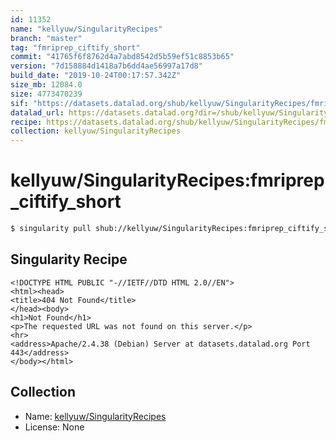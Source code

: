 ```yaml
---
id: 11352
name: "kellyuw/SingularityRecipes"
branch: "master"
tag: "fmriprep_ciftify_short"
commit: "41765f6f8762d4a7abd8542d5b59ef51c8853b65"
version: "7d158884d1418a7b6dd4ae56997a17d8"
build_date: "2019-10-24T00:17:57.342Z"
size_mb: 12084.0
size: 4773470239
sif: "https://datasets.datalad.org/shub/kellyuw/SingularityRecipes/fmriprep_ciftify_short/2019-10-24-41765f6f-7d158884/7d158884d1418a7b6dd4ae56997a17d8.sif"
datalad_url: https://datasets.datalad.org?dir=/shub/kellyuw/SingularityRecipes/fmriprep_ciftify_short/2019-10-24-41765f6f-7d158884/
recipe: https://datasets.datalad.org/shub/kellyuw/SingularityRecipes/fmriprep_ciftify_short/2019-10-24-41765f6f-7d158884/Singularity
collection: kellyuw/SingularityRecipes
---
```


# kellyuw/SingularityRecipes:fmriprep_ciftify_short

```bash
$ singularity pull shub://kellyuw/SingularityRecipes:fmriprep_ciftify_short
```

## Singularity Recipe

```singularity
<!DOCTYPE HTML PUBLIC "-//IETF//DTD HTML 2.0//EN">
<html><head>
<title>404 Not Found</title>
</head><body>
<h1>Not Found</h1>
<p>The requested URL was not found on this server.</p>
<hr>
<address>Apache/2.4.38 (Debian) Server at datasets.datalad.org Port 443</address>
</body></html>
```

## Collection

 - Name: [kellyuw/SingularityRecipes](https://github.com/kellyuw/SingularityRecipes)
 - License: None

